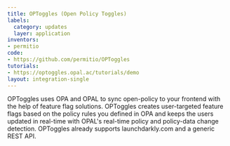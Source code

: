 ```yaml
---
title: OPToggles (Open Policy Toggles)
labels:
  category: updates
  layer: application
inventors:
- permitio
code:
- https://github.com/permitio/OPToggles
tutorials:
- https://optoggles.opal.ac/tutorials/demo
layout: integration-single
---
```

OPToggles uses OPA and OPAL to sync open-policy to your frontend with the help of feature flag solutions.
OPToggles creates user-targeted feature flags based on the policy rules you defined in OPA and keeps the users updated in real-time with OPAL's real-time policy and policy-data change detection.
OPToggles already supports launchdarkly.com and a generic REST API.

